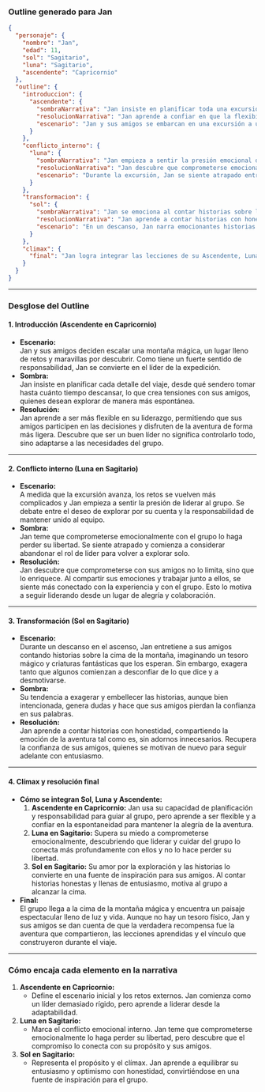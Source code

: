 ### **Outline generado para Jan**

```json
{
  "personaje": {
    "nombre": "Jan",
    "edad": 11,
    "sol": "Sagitario",
    "luna": "Sagitario",
    "ascendente": "Capricornio"
  },
  "outline": {
    "introduccion": {
      "ascendente": {
        "sombraNarrativa": "Jan insiste en planificar toda una excursión mágica al detalle porque quiere demostrar que es responsable y capaz, pero su rigidez ahoga la emoción del grupo.",
        "resolucionNarrativa": "Jan aprende a confiar en que la flexibilidad y la espontaneidad también son valiosas, permitiendo que el grupo explore y disfrute del viaje de una forma más ligera.",
        "escenario": "Jan y sus amigos se embarcan en una excursión a una montaña mágica que promete desafíos y recompensas. Como líder del grupo, Jan insiste en organizar cada paso del camino, pero su rigidez genera tensiones."
      }
    },
    "conflicto_interno": {
      "luna": {
        "sombraNarrativa": "Jan empieza a sentir la presión emocional de liderar al grupo y considera abandonar la excursión porque teme perder su libertad si sigue cuidando de todos.",
        "resolucionNarrativa": "Jan descubre que comprometerse emocionalmente con sus amigos y la misión no lo hace perder su libertad, sino que lo conecta más profundamente con ellos y con la experiencia.",
        "escenario": "Durante la excursión, Jan se siente atrapado entre el deseo de explorar por su cuenta y la responsabilidad de cuidar al grupo, lo que lo lleva a dudar de si debe seguir liderando."
      }
    },
    "transformacion": {
      "sol": {
        "sombraNarrativa": "Jan se emociona al contar historias sobre lo que encontrarán en la cima de la montaña, pero exagera tanto que sus amigos empiezan a desconfiar de él.",
        "resolucionNarrativa": "Jan aprende a contar historias con honestidad y a compartir la belleza de la aventura sin exagerar, ganándose de nuevo la confianza y el entusiasmo de sus amigos.",
        "escenario": "En un descanso, Jan narra emocionantes historias sobre un tesoro mágico en la cima de la montaña, pero sus exageraciones generan dudas en el grupo."
      }
    },
    "climax": {
      "final": "Jan logra integrar las lecciones de su Ascendente, Luna y Sol. Usa su planificación responsable (Ascendente en Capricornio) para guiar al grupo de forma organizada pero flexible, se compromete emocionalmente con sus amigos sin sentir que pierde su libertad (Luna en Sagitario), y utiliza su amor por las historias y la aventura para motivarlos con sinceridad y optimismo (Sol en Sagitario). Juntos, alcanzan la cima de la montaña mágica, donde descubren que la verdadera recompensa fue la aventura y el vínculo que construyeron entre ellos."
    }
  }
}
```

---

### **Desglose del Outline**

#### **1. Introducción (Ascendente en Capricornio)**
- **Escenario:**  
  Jan y sus amigos deciden escalar una montaña mágica, un lugar lleno de retos y maravillas por descubrir. Como tiene un fuerte sentido de responsabilidad, Jan se convierte en el líder de la expedición.  
- **Sombra:**  
  Jan insiste en planificar cada detalle del viaje, desde qué sendero tomar hasta cuánto tiempo descansar, lo que crea tensiones con sus amigos, quienes desean explorar de manera más espontánea.  
- **Resolución:**  
  Jan aprende a ser más flexible en su liderazgo, permitiendo que sus amigos participen en las decisiones y disfruten de la aventura de forma más ligera. Descubre que ser un buen líder no significa controlarlo todo, sino adaptarse a las necesidades del grupo.

---

#### **2. Conflicto interno (Luna en Sagitario)**
- **Escenario:**  
  A medida que la excursión avanza, los retos se vuelven más complicados y Jan empieza a sentir la presión de liderar al grupo. Se debate entre el deseo de explorar por su cuenta y la responsabilidad de mantener unido al equipo.  
- **Sombra:**  
  Jan teme que comprometerse emocionalmente con el grupo lo haga perder su libertad. Se siente atrapado y comienza a considerar abandonar el rol de líder para volver a explorar solo.  
- **Resolución:**  
  Jan descubre que comprometerse con sus amigos no lo limita, sino que lo enriquece. Al compartir sus emociones y trabajar junto a ellos, se siente más conectado con la experiencia y con el grupo. Esto lo motiva a seguir liderando desde un lugar de alegría y colaboración.

---

#### **3. Transformación (Sol en Sagitario)**
- **Escenario:**  
  Durante un descanso en el ascenso, Jan entretiene a sus amigos contando historias sobre la cima de la montaña, imaginando un tesoro mágico y criaturas fantásticas que los esperan. Sin embargo, exagera tanto que algunos comienzan a desconfiar de lo que dice y a desmotivarse.  
- **Sombra:**  
  Su tendencia a exagerar y embellecer las historias, aunque bien intencionada, genera dudas y hace que sus amigos pierdan la confianza en sus palabras.  
- **Resolución:**  
  Jan aprende a contar historias con honestidad, compartiendo la emoción de la aventura tal como es, sin adornos innecesarios. Recupera la confianza de sus amigos, quienes se motivan de nuevo para seguir adelante con entusiasmo.

---

#### **4. Clímax y resolución final**
- **Cómo se integran Sol, Luna y Ascendente:**  
  1. **Ascendente en Capricornio:** Jan usa su capacidad de planificación y responsabilidad para guiar al grupo, pero aprende a ser flexible y a confiar en la espontaneidad para mantener la alegría de la aventura.  
  2. **Luna en Sagitario:** Supera su miedo a comprometerse emocionalmente, descubriendo que liderar y cuidar del grupo lo conecta más profundamente con ellos y no lo hace perder su libertad.  
  3. **Sol en Sagitario:** Su amor por la exploración y las historias lo convierte en una fuente de inspiración para sus amigos. Al contar historias honestas y llenas de entusiasmo, motiva al grupo a alcanzar la cima.  
- **Final:**  
  El grupo llega a la cima de la montaña mágica y encuentra un paisaje espectacular lleno de luz y vida. Aunque no hay un tesoro físico, Jan y sus amigos se dan cuenta de que la verdadera recompensa fue la aventura que compartieron, las lecciones aprendidas y el vínculo que construyeron durante el viaje.

---

### **Cómo encaja cada elemento en la narrativa**
1. **Ascendente en Capricornio:**  
   - Define el escenario inicial y los retos externos. Jan comienza como un líder demasiado rígido, pero aprende a liderar desde la adaptabilidad.  
2. **Luna en Sagitario:**  
   - Marca el conflicto emocional interno. Jan teme que comprometerse emocionalmente lo haga perder su libertad, pero descubre que el compromiso lo conecta con su propósito y sus amigos.  
3. **Sol en Sagitario:**  
   - Representa el propósito y el clímax. Jan aprende a equilibrar su entusiasmo y optimismo con honestidad, convirtiéndose en una fuente de inspiración para el grupo.

